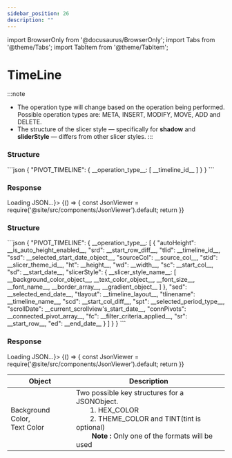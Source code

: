 ```yaml
---
sidebar_position: 26
description: ""
---
```


import BrowserOnly from '@docusaurus/BrowserOnly';
import Tabs from '@theme/Tabs';
import TabItem from '@theme/TabItem';

# TimeLine

:::note
- The operation type will change based on the operation being performed. Possible operation types are: META, INSERT, MODIFY, MOVE, ADD and DELETE.
- The structure of the slicer style — specifically for <b>shadow</b> and <b>sliderStyle</b> — differs from other slicer styles.
:::
<Tabs>

<TabItem value="delete" label="Delete" default>
  <h3>Structure</h3>
    ```json
    {
        "PIVOT_TIMELINE": {
            __operation_type__: [
                __timeline_id__
            ]
        }
    }
    ```
  <h3>Response</h3>
  <BrowserOnly fallback={<div>Loading JSON...</div>}>
    {() => {
        const JsonViewer = require('@site/src/components/JsonViewer').default;
        return <JsonViewer data={{
            "PIVOT_TIMELINE": {
            "DELETE": [
                "Timeline1"
            ]
        }
        }} />
            }}
    </BrowserOnly>
  </TabItem>

<TabItem value="meta" label="Others">
<h3>Structure</h3>
```json
{
    "PIVOT_TIMELINE": {
        __operation_type__: [
            {
                "autoHeight": __is_auto_height_enabled__,
                "srd": __start_row_diff__,
                "tlid": __timeline_id__,
                "ssd": __selected_start_date_object__,
                "sourceCol": __source_col__,
                "stid": __slicer_theme_id__,
                "ht": __height__,
                "wd": __width__,
                "sc": __start_col__,
                "sd": __start_date__,
                "slicerStyle": {
                    __slicer_style_name__: [
                        __background_color_object__,
                        __text_color_object__,
                        __font_size__,
                        __font_name__,
                        __border_array__,
                        __gradient_object__
                    ]
                },
                "sed": __selected_end_date__,
                "tlayout": __timeline_layout__,
                "tlinename": __timeline_name__,
                "scd": __start_col_diff__,
                "spt": __selected_period_type__,
                "scrollDate": __current_scrollview's_start_date__,
                "connPivots": __connected_pivot_array__,
                "fc": __filter_criteria_applied__,
                "sr": __start_row__,
                "ed": __end_date__
            }
        ]
    }
}
```
<h3>Response</h3>
<BrowserOnly fallback={<div>Loading JSON...</div>}>
{() => {
    const JsonViewer = require('@site/src/components/JsonViewer').default;
    return <JsonViewer data={{
        "PIVOT_TIMELINE": {
            "MODIFY": [
                {
                    "autoHeight": true,
                    "srd": 17.8130081300813,
                    "tlid": "Timeline1",
                    "ssd": {
                        "month": 12,
                        "year": 2023,
                        "day": 4
                    },
                    "sourceCol": "C",
                    "stid": "1tc8",
                    "ht": 142,
                    "wd": 350,
                    "sc": 7,
                    "sd": {
                        "month": 1,
                        "year": 2023,
                        "day": 1
                    },
                    "slicerStyle": {
                        "item_off_style": [
                            {
                                "THEME_COLOR": "TEXT1",
                                "TINT": "0.9"
                            },
                            {},
                            "",
                            "",
                            [
                                {},
                                {},
                                {},
                                {}
                            ],
                            {}
                        ],
                        "shadow": {
                            "color": {
                                "THEME_COLOR": "ACCENT1",
                                "TINT": "0.8200000000000001"
                            },
                            "x": 7,
                            "y": 7,
                            "blur": 0,
                            "opacity": 0,
                            "inner": true,
                            "spread": 6
                        },
                        "whole_table_style": [
                            {
                                "THEME_COLOR": "TEXT1",
                                "TINT": "0.98"
                            },
                            {},
                            "",
                            "",
                            [
                                {
                                    "COLOR": {
                                        "THEME_COLOR": "TEXT1",
                                        "TINT": "0.9"
                                    },
                                    "STYLE": "1.0000px solid"
                                },
                                {
                                    "COLOR": {
                                        "THEME_COLOR": "TEXT1",
                                        "TINT": "0.9"
                                    },
                                    "STYLE": "1.0000px solid"
                                },
                                {
                                    "COLOR": {
                                        "THEME_COLOR": "TEXT1",
                                        "TINT": "0.9"
                                    },
                                    "STYLE": "1.0000px solid"
                                },
                                {
                                    "COLOR": {
                                        "THEME_COLOR": "TEXT1",
                                        "TINT": "0.9"
                                    },
                                    "STYLE": "1.0000px solid"
                                }
                            ],
                            {
                                "bgStart": {
                                    "THEME_COLOR": "ACCENT1",
                                    "TINT": "0.9500000000000001"
                                },
                                "bgStop": {
                                    "THEME_COLOR": "ACCENT1",
                                    "TINT": "0.89"
                                }
                            }
                        ],
                        "item_on_style": [
                            {
                                "THEME_COLOR": "ACCENT1"
                            },
                            {},
                            "",
                            "",
                            [
                                {},
                                {},
                                {},
                                {}
                            ],
                            {}
                        ],
                        "period_label2_style": [
                            {},
                            {
                                "THEME_COLOR": "TEXT1",
                                "TINT": "0.38"
                            },
                            "",
                            "",
                            [
                                {},
                                {},
                                {},
                                {}
                            ],
                            {}
                        ],
                        "sliderStyle": "WAY_POINT",
                        "header_style": [
                            {},
                            {
                                "THEME_COLOR": "TEXT1"
                            },
                            "",
                            "",
                            [
                                {},
                                {},
                                {},
                                {}
                            ],
                            {}
                        ],
                        "time_level_style": [
                            {
                                "THEME_COLOR": "TEXT1",
                                "TINT": "0.38"
                            },
                            {},
                            "",
                            "",
                            [
                                {},
                                {},
                                {},
                                {}
                            ],
                            {}
                        ],
                        "period_label1_style": [
                            {},
                            {
                                "THEME_COLOR": "TEXT1",
                                "TINT": "0.38"
                            },
                            "",
                            "",
                            [
                                {},
                                {},
                                {},
                                {}
                            ],
                            {}
                        ],
                        "slider_label_style": [
                            {},
                            {
                                "HEX_COLOR": "z-automatic"
                            },
                            "",
                            "",
                            [
                                {},
                                {},
                                {},
                                {}
                            ],
                            {}
                        ],
                        "item_off_space_style": [
                            {
                                "THEME_COLOR": "TEXT1",
                                "TINT": "0.85"
                            },
                            {},
                            "",
                            "",
                            [
                                {},
                                {},
                                {},
                                {}
                            ],
                            {}
                        ],
                        "item_on_space_style": [
                            {
                                "THEME_COLOR": "TEXT1",
                                "TINT": "0.85"
                            },
                            {},
                            "",
                            "",
                            [
                                {},
                                {},
                                {},
                                {}
                            ],
                            {}
                        ]
                    },
                    "sed": {
                        "month": 12,
                        "year": 2023,
                        "day": 5
                    },
                    "tlayout": 0,
                    "tlinename": "C",
                    "scd": 59.67479674796766,
                    "spt": "DAYS",
                    "scrollDate": {
                        "month": 11,
                        "year": 2023,
                        "day": 25
                    },
                    "connPivots": [
                        "PivotTable1"
                    ],
                    "fc": "btwn",
                    "sr": 6,
                    "ed": {
                        "month": 12,
                        "year": 2023,
                        "day": 31
                    }
                }
            ]
    }
    }} />
    }}
</BrowserOnly>
<br/>

|Object | Description |
|------|-------------|
|Background Color, <br/> Text Color| Two possible key structures for a JSONObject. <br/> &emsp;&emsp;1. HEX_COLOR <br/> &emsp;&emsp;2. THEME_COLOR and TINT(tint is optional) <br/>&emsp;&emsp; <b>Note :</b> Only one of the formats will be used|
  </TabItem>
</Tabs>